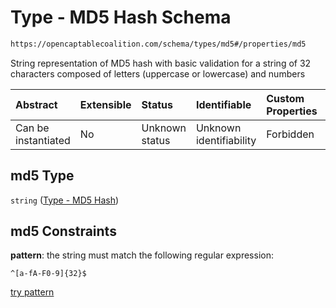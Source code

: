 # Type - MD5 Hash Schema

```txt
https://opencaptablecoalition.com/schema/types/md5#/properties/md5
```

String representation of MD5 hash with basic validation for a string of 32 characters composed of letters (uppercase or lowercase) and numbers

| Abstract            | Extensible | Status         | Identifiable            | Custom Properties | Additional Properties | Access Restrictions | Defined In                                                                      |
| :------------------ | :--------- | :------------- | :---------------------- | :---------------- | :-------------------- | :------------------ | :------------------------------------------------------------------------------ |
| Can be instantiated | No         | Unknown status | Unknown identifiability | Forbidden         | Allowed               | none                | [File.schema.json*](../../schema/types/File.schema.json "open original schema") |

## md5 Type

`string` ([Type - MD5 Hash](file-properties-type---md5-hash.md))

## md5 Constraints

**pattern**: the string must match the following regular expression: 

```regexp
^[a-fA-F0-9]{32}$
```

[try pattern](https://regexr.com/?expression=%5E%5Ba-fA-F0-9%5D%7B32%7D%24 "try regular expression with regexr.com")
